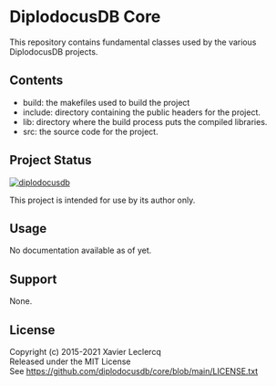 # DiplodocusDB Core

This repository contains fundamental classes used by the various DiplodocusDB projects.

## Contents

- build: the makefiles used to build the project
- include: directory containing the public headers for the project.
- lib: directory where the build process puts the compiled libraries.
- src: the source code for the project.

## Project Status

[![diplodocusdb](https://circleci.com/gh/diplodocusdb/core.svg?style=shield)](https://circleci.com/gh/diplodocusdb/core)

This project is intended for use by its author only.

## Usage

No documentation available as of yet.

## Support

None.

## License

Copyright (c) 2015-2021 Xavier Leclercq\
Released under the MIT License\
See https://github.com/diplodocusdb/core/blob/main/LICENSE.txt
